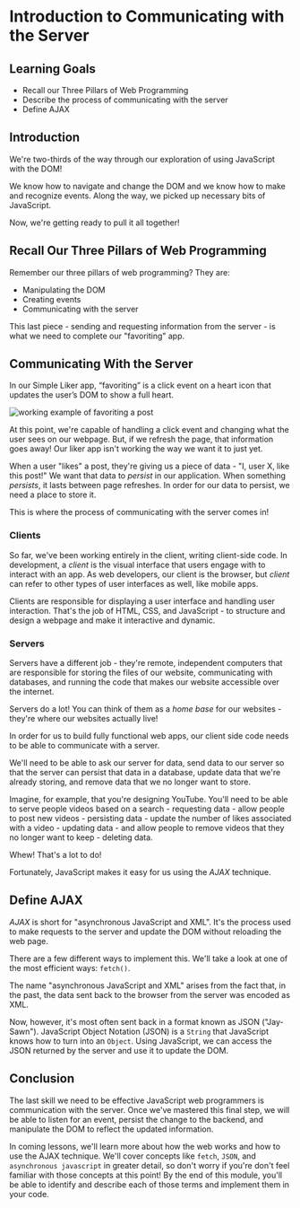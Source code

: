 # Introduction to Communicating with the Server

## Learning Goals

- Recall our Three Pillars of Web Programming
- Describe the process of communicating with the server
- Define AJAX

## Introduction

We're two-thirds of the way through our exploration of using JavaScript with the
DOM!

We know how to navigate and change the DOM and we know how to make and recognize
events. Along the way, we picked up necessary bits of JavaScript.

Now, we're getting ready to pull it all together!

## Recall Our Three Pillars of Web Programming

Remember our three pillars of web programming? They are:

- Manipulating the DOM
- Creating events
- Communicating with the server

This last piece - sending and requesting information from the server - is what
we need to complete our "favoriting" app.

## Communicating With the Server

In our Simple Liker app, “favoriting” is a click event on a heart icon that
updates the user’s DOM to show a full heart.

![working example of favoriting a post][three-pillars-example-working]

At this point, we're capable of handling a click event and changing what the
user sees on our webpage. But, if we refresh the page, that information goes
away! Our liker app isn't working the way we want it to just yet.

When a user "likes" a post, they're giving us a piece of data - "I, user X, like
this post!" We want that data to _persist_ in our application. When something
_persists_, it lasts between page refreshes. In order for our data to persist,
we need a place to store it.

This is where the process of communicating with the server comes in!

### Clients

So far, we've been working entirely in the client, writing client-side code. In
development, a _client_ is the visual interface that users engage with to
interact with an app. As web developers, our client is the browser, but _client_
can refer to other types of user interfaces as well, like mobile apps.

Clients are responsible for displaying a user interface and handling user
interaction. That's the job of HTML, CSS, and JavaScript - to structure and
design a webpage and make it interactive and dynamic.

### Servers

Servers have a different job - they're remote, independent computers that are
responsible for storing the files of our website, communicating with databases,
and running the code that makes our website accessible over the internet.

Servers do a lot! You can think of them as a _home base_ for our websites -
they're where our websites actually live!

In order for us to build fully functional web apps, our client side code needs
to be able to communicate with a server.

We'll need to be able to ask our server for data, send data to our server so
that the server can persist that data in a database, update data that we're
already storing, and remove data that we no longer want to store.

Imagine, for example, that you're designing YouTube. You'll need to be able to
serve people videos based on a search - requesting data - allow people to post
new videos - persisting data - update the number of likes associated with a
video - updating data - and allow people to remove videos that they no longer
want to keep - deleting data.

Whew! That's a lot to do!

Fortunately, JavaScript makes it easy for us using the _AJAX_ technique.

## Define AJAX

_AJAX_ is short for "asynchronous JavaScript and XML". It's the process used to
make requests to the server and update the DOM without reloading the web page.

There are a few different ways to implement this. We'll take a look at one of
the most efficient ways: `fetch()`.

The name "asynchronous JavaScript and XML" arises from the fact that, in the
past, the data sent back to the browser from the server was encoded as XML.

Now, however, it's most often sent back in a format known as JSON ("Jay-Sawn").
JavaScript Object Notation (JSON) is a `String` that JavaScript knows how to
turn into an `Object`. Using JavaScript, we can access the JSON returned by the
server and use it to update the DOM.

## Conclusion

The last skill we need to be effective JavaScript web programmers is
communication with the server. Once we've mastered this final step, we will be
able to listen for an event, persist the change to the backend, and manipulate
the DOM to reflect the updated information.

In coming lessons, we'll learn more about how the web works and how to use the
AJAX technique. We'll cover concepts like `fetch`, `JSON`, and `asynchronous
javascript` in greater detail, so don't worry if you're don't feel familiar with
those concepts at this point! By the end of this module, you'll be able to
identify and describe each of those terms and implement them in your code.

[three-pillars-example-working]:
    https://curriculum-content.s3.amazonaws.com/fewpjs/fewpjs-stitching-together-the-three-pillars/three-pillars-02.gif
